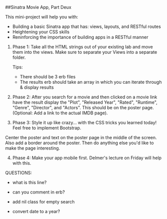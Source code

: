 ##Sinatra Movie App, Part Deux

This mini-project will help you with:

  - Building a basic Sinatra app that has: views, layouts, and RESTful routes
  - Heightening your CSS skills 
  - Reninforcing the importance of building apps in a RESTful manner

1) Phase 1: Take all the HTML strings out of your existing lab and move them into the views. Make sure to separate your Views into a separate folder.
  
    Tips:
      - There should be 3 erb files
      - The results erb should take an array in which you can iterate through & display results
  
2) Phase 2: After you search for a movie and then clicked on a movie link have the result display the "Plot", "Released Year", "Rated", "Runtime", "Genre", "Director", and "Actors". This should be on the poster page.  (Optional: Add a link to the actual IMDB page).

3) Phase 3: Style it up like crazy... with the CSS tricks you learned today! Feel free to implement Bootstrap.

Center the poster and text on the poster page in the middle of the screen.  Also add a border around the poster.  Then do anything else you'd like to make the page interesting.

4) Phase 4: Make your app mobile first. Delmer's lecture on Friday will help with this.



QUESTIONS:

- what is this line?

- can you comment in erb?

- add nil class for empty search

- convert date to a year?